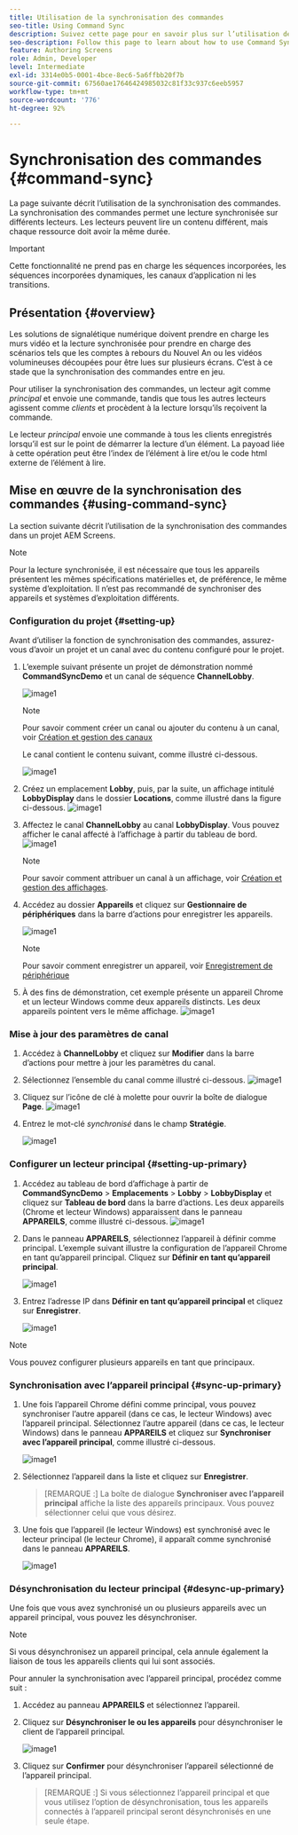 ```yaml
---
title: Utilisation de la synchronisation des commandes
seo-title: Using Command Sync
description: Suivez cette page pour en savoir plus sur l’utilisation de la synchronisation des commandes.
seo-description: Follow this page to learn about how to use Command Sync.
feature: Authoring Screens
role: Admin, Developer
level: Intermediate
exl-id: 3314e0b5-0001-4bce-8ec6-5a6ffbb20f7b
source-git-commit: 67560ae17646424985032c81f33c937c6eeb5957
workflow-type: tm+mt
source-wordcount: '776'
ht-degree: 92%

---
```


# Synchronisation des commandes {#command-sync}

La page suivante décrit l’utilisation de la synchronisation des commandes. La synchronisation des commandes permet une lecture synchronisée sur différents lecteurs. Les lecteurs peuvent lire un contenu différent, mais chaque ressource doit avoir la même durée.

>[!IMPORTANT]
>
>Cette fonctionnalité ne prend pas en charge les séquences incorporées, les séquences incorporées dynamiques, les canaux d’application ni les transitions.

## Présentation {#overview}

Les solutions de signalétique numérique doivent prendre en charge les murs vidéo et la lecture synchronisée pour prendre en charge des scénarios tels que les comptes à rebours du Nouvel An ou les vidéos volumineuses découpées pour être lues sur plusieurs écrans. C’est à ce stade que la synchronisation des commandes entre en jeu.

Pour utiliser la synchronisation des commandes, un lecteur agit comme *principal* et envoie une commande, tandis que tous les autres lecteurs agissent comme *clients* et procèdent à la lecture lorsqu’ils reçoivent la commande.

Le lecteur *principal* envoie une commande à tous les clients enregistrés lorsqu’il est sur le point de démarrer la lecture d’un élément. La payoad liée à cette opération peut être l’index de l’élément à lire et/ou le code html externe de l’élément à lire.

## Mise en œuvre de la synchronisation des commandes {#using-command-sync}

La section suivante décrit l’utilisation de la synchronisation des commandes dans un projet AEM Screens.

>[!NOTE]
>
>Pour la lecture synchronisée, il est nécessaire que tous les appareils présentent les mêmes spécifications matérielles et, de préférence, le même système d’exploitation. Il n’est pas recommandé de synchroniser des appareils et systèmes d’exploitation différents.

### Configuration du projet {#setting-up}

Avant d’utiliser la fonction de synchronisation des commandes, assurez-vous d’avoir un projet et un canal avec du contenu configuré pour le projet.

1. L’exemple suivant présente un projet de démonstration nommé **CommandSyncDemo** et un canal de séquence **ChannelLobby**.

   ![image1](assets/command-sync/command-sync1-1.png)

   >[!NOTE]
   >
   >Pour savoir comment créer un canal ou ajouter du contenu à un canal, voir [Création et gestion des canaux](/help/user-guide/managing-channels.md)

   Le canal contient le contenu suivant, comme illustré ci-dessous.

   ![image1](assets/command-sync/command-sync2-1.png)

1. Créez un emplacement **Lobby**, puis, par la suite, un affichage intitulé **LobbyDisplay** dans le dossier **Locations**, comme illustré dans la figure ci-dessous.
   ![image1](assets/command-sync/command-sync3-1.png)

1. Affectez le canal **ChannelLobby** au canal **LobbyDisplay**. Vous pouvez afficher le canal affecté à l’affichage à partir du tableau de bord.
   ![image1](assets/command-sync/command-sync4-1.png)

   >[!NOTE]
   >
   >Pour savoir comment attribuer un canal à un affichage, voir [Création et gestion des affichages](/help/user-guide/managing-displays.md).

1. Accédez au dossier **Appareils** et cliquez sur **Gestionnaire de périphériques** dans la barre d’actions pour enregistrer les appareils.

   ![image1](assets/command-sync5.png)

   >[!NOTE]
   >
   >Pour savoir comment enregistrer un appareil, voir [Enregistrement de périphérique](/help/user-guide/device-registration.md)

1. À des fins de démonstration, cet exemple présente un appareil Chrome et un lecteur Windows comme deux appareils distincts. Les deux appareils pointent vers le même affichage.
   ![image1](assets/command-sync6.png)

### Mise à jour des paramètres de canal

1. Accédez à **ChannelLobby** et cliquez sur **Modifier** dans la barre d’actions pour mettre à jour les paramètres du canal.

1. Sélectionnez l’ensemble du canal comme illustré ci-dessous.
   ![image1](assets/command-sync/command-sync7-1.png)

1. Cliquez sur l’icône de clé à molette pour ouvrir la boîte de dialogue **Page**.
   ![image1](assets/command-sync/command-sync8-1.png)

1. Entrez le mot-clé *synchronisé* dans le champ **Stratégie**.

   ![image1](assets/command-sync/command-sync9-1.png)


### Configurer un lecteur principal {#setting-up-primary}

1. Accédez au tableau de bord d’affichage à partir de **CommandSyncDemo** > **Emplacements**  > **Lobby** > **LobbyDisplay** et cliquez sur **Tableau de bord** dans la barre d’actions.
Les deux appareils (Chrome et lecteur Windows) apparaissent dans le panneau **APPAREILS**, comme illustré ci-dessous.
   ![image1](assets/command-sync/command-sync10-1.png)

1. Dans le panneau **APPAREILS**, sélectionnez l’appareil à définir comme principal. L’exemple suivant illustre la configuration de l’appareil Chrome en tant qu’appareil principal. Cliquez sur **Définir en tant qu’appareil principal**.

   ![image1](assets/command-sync/command-sync11-1.png)

1. Entrez l’adresse IP dans **Définir en tant qu’appareil principal** et cliquez sur **Enregistrer**.

   ![image1](assets/command-sync/command-sync12-1.png)

>[!NOTE]
>
>Vous pouvez configurer plusieurs appareils en tant que principaux.

### Synchronisation avec l’appareil principal {#sync-up-primary}

1. Une fois l’appareil Chrome défini comme principal, vous pouvez synchroniser l’autre appareil (dans ce cas, le lecteur Windows) avec l’appareil principal.
Sélectionnez l’autre appareil (dans ce cas, le lecteur Windows) dans le panneau **APPAREILS** et cliquez sur **Synchroniser avec l’appareil principal**, comme illustré ci-dessous.

   ![image1](assets/command-sync/command-sync13-1.png)

1. Sélectionnez l’appareil dans la liste et cliquez sur **Enregistrer**.

   >[REMARQUE :]
   > La boîte de dialogue **Synchroniser avec l’appareil principal** affiche la liste des appareils principaux. Vous pouvez sélectionner celui que vous désirez.

1. Une fois que l’appareil (le lecteur Windows) est synchronisé avec le lecteur principal (le lecteur Chrome), il apparaît comme synchronisé dans le panneau **APPAREILS**.

   ![image1](assets/command-sync/command-sync14-1.png)

### Désynchronisation du lecteur principal {#desync-up-primary}

Une fois que vous avez synchronisé un ou plusieurs appareils avec un appareil principal, vous pouvez les désynchroniser.

>[!NOTE]
>
>Si vous désynchronisez un appareil principal, cela annule également la liaison de tous les appareils clients qui lui sont associés.

Pour annuler la synchronisation avec l’appareil principal, procédez comme suit :

1. Accédez au panneau **APPAREILS** et sélectionnez l’appareil.

1. Cliquez sur **Désynchroniser le ou les appareils** pour désynchroniser le client de l’appareil principal.

   ![image1](assets/command-sync/command-sync15-1.png)

1. Cliquez sur **Confirmer** pour désynchroniser l’appareil sélectionné de l’appareil principal.

   >[REMARQUE :]
   > Si vous sélectionnez l’appareil principal et que vous utilisez l’option de désynchronisation, tous les appareils connectés à l’appareil principal seront désynchronisés en une seule étape.
